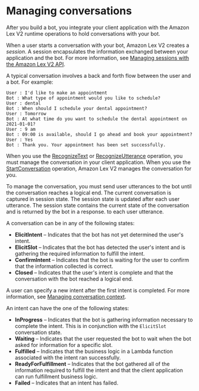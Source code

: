 # Managing conversations<a name="using-conversations"></a>

After you build a bot, you integrate your client application with the Amazon Lex V2 runtime operations to hold conversations with your bot\.

When a user starts a conversation with your bot, Amazon Lex V2 creates a *session*\. A session encapsulates the information exchanged between your application and the bot\. For more information, see [Managing sessions with the Amazon Lex V2 API](using-sessions.md)\.

A typical conversation involves a back and forth flow between the user and a bot\. For example:

```
User : I'd like to make an appointment
Bot : What type of appointment would you like to schedule?
User : dental
Bot : When should I schedule your dental appointment?
User : Tomorrow
Bot : At what time do you want to schedule the dental appointment on 2021-01-01?
User : 9 am
Bot : 09:00 is available, should I go ahead and book your appointment?
User : Yes
Bot : Thank you. Your appointment has been set successfully.
```

When you use the [RecognizeText](API_runtime_RecognizeText.md) or [RecognizeUtterance](API_runtime_RecognizeUtterance.md) operation, you must manage the conversation in your client application\. When you use the [StartConversation](API_runtime_StartConversation.md) operation, Amazon Lex V2 manages the conversation for you\.

To manage the conversation, you must send user utterances to the bot until the conversation reaches a logical end\. The current conversation is captured in session state\. The session state is updated after each user utterance\. The session state contains the current state of the conversation and is returned by the bot in a response\. to each user utterance\. 

A conversation can be in any of the following states:
+ **ElicitIntent** – Indicates that the bot has not yet determined the user's intent\.
+ **ElicitSlot** – Indicates that the bot has detected the user's intent and is gathering the required information to fulfill the intent\.
+ **ConfirmIntent** – Indicates that the bot is waiting for the user to confirm that the information collected is correct\.
+ **Closed** – Indicates that the user's intent is complete and that the conversation with the bot reached a logical end\.

A user can specify a new intent after the first intent is completed\. For more information, see [Managing conversation context](using-contexts.md)\.

An intent can have the one of the following states:
+ **InProgress** – Indicates that the bot is gathering information necessary to complete the intent\. This is in conjunction with the `ElicitSlot` conversation state\.
+ **Waiting** – Indicates that the user requested the bot to wait when the bot asked for information for a specific slot\. 
+ **Fulfilled** – Indicates that the business logic in a Lambda function associated with the intent ran successfully\.
+ **ReadyForFulfillment** – Indicates that the bot gathered all of the information required to fulfill the intent and that the client application can run fulfillment business logic\. 
+ **Failed** – Indicates that an intent has failed\.